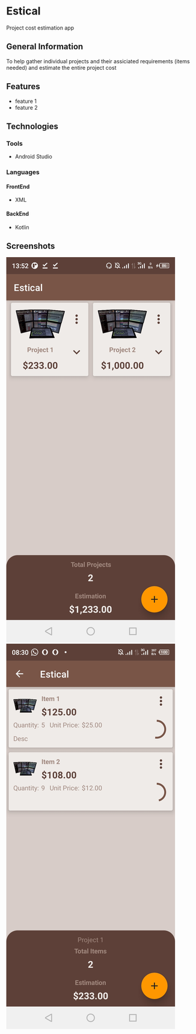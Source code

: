 # Estical
Project cost estimation app
## General Information
To help gather individual projects and their assiciated requirements (items needed) and estimate the entire project cost
## Features
* feature 1
* feature 2
## Technologies
### Tools
* Android Studio
### Languages
#### FrontEnd
* XML
#### BackEnd
* Kotlin
## Screenshots
![App Screenshot](https://github.com/khobbi/Estical/blob/6f0fecb6f949c0bfcdbdc90094b8eb83e77d9075/screenshots/Estical1.jpg)
![App Screenshot](https://github.com/khobbi/Estical/blob/6f0fecb6f949c0bfcdbdc90094b8eb83e77d9075/screenshots/Estical2.jpg)
